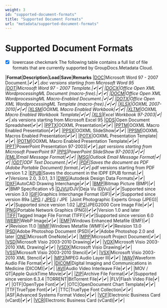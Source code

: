 ```yaml
---
weight: 3
id: "supported-document-formats"
title: "Supported Document Formats"
url: "metadata/supported-document-formats"
---
```






# Supported Document Formats #
- [x] lowercase checkmark
The following table contains a full list of file formats that are currently supported by GroupDocs.Metadata Cloud.

|**Format**|**Description**|**Load**|**Save**|**Remarks**
|[DOC](https://wiki.fileformat.com/word-processing/doc)|Microsoft Word 97 - 2007 Document.|&#10004;|&#10004;|*.doc versions starting from Microsoft Word 95
|[DOT](https://wiki.fileformat.com/word-processing/dot/)|Microsoft Word 97 - 2007 Template.|&#10004;|&#10004;| 
|[DOCX](https://wiki.fileformat.com/word-processing/docx/)|Office Open XML WordprocessingML Document (macro-free).|&#10004;|&#10004;| 
|[DOCM](https://wiki.fileformat.com/word-processing/docm/)|Office Open XML WordprocessingML Macro-Enabled Document.|&#10004;|&#10004;| 
|[DOTX](https://wiki.fileformat.com/word-processing/dotx/)|Office Open XML WordprocessingML Template (macro-free).|&#10004;|&#10004;| 
|[XLSX](https://wiki.fileformat.com/spreadsheet/xlsx/)|OOXML 2007-2010|&#10004;|&#10004;| 
|[XLSM](https://wiki.fileformat.com/spreadsheet/xlsm/)|OOXML Macro Enabled Workbook|&#10004;|&#10004;| 
|[XLTM](https://wiki.fileformat.com/spreadsheet/xltm/)|OOXML Macro Enabled Workbook Template|&#10004;|&#10004;| 
|[XLS](https://wiki.fileformat.com/spreadsheet/xls/)|Excel Workbook 97-2003|&#10004;|&#10004;|*.xls versions starting from Microsoft Excel 95
|[ODS](https://wiki.fileformat.com/spreadsheet/ods/)|Open Document Spreadsheet|&#10004;|&#10004;| 
|[PPTX](https://wiki.fileformat.com/presentation/pptx/)|OOXML Presentation|&#10004;|&#10004;| 
|[PPTM](https://wiki.fileformat.com/presentation/pptm/)|OOXML Macro Enabled Presentation|&#10004;|&#10004;| 
|[PPSX](https://wiki.fileformat.com/presentation/ppsx/)|OOXML SlideShow|&#10004;|&#10004;| 
|[PPSM](https://wiki.fileformat.com/presentation/ppsm/)|OOXML Macros Enabled Presentation|&#10004;|&#10004;| 
|[POTX](https://wiki.fileformat.com/presentation/potx/)|OOXML Presentation Template|&#10004;|&#10004;| 
|[POTM](https://wiki.fileformat.com/presentation/potm/)|OOXML Macro Enabled Presentation Template|&#10004;|&#10004;| 
|[PPT](https://wiki.fileformat.com/presentation/ppt/)|PowerPoint Presentation 97-2003|&#10004;|&#10004;|*.ppt versions starting from Microsoft PowerPoint 97
|[PPS](https://wiki.fileformat.com/presentation/pps/)|PowerPoint SlideShow 97-2003|&#10004;|&#10004;| 
|[EML](https://wiki.fileformat.com/email/eml/)|Email Message Format|&#10004;|&#10004;| 
|[MSG](https://wiki.fileformat.com/email/msg/)|Outlook Email Message Format|&#10004;|&#10004;| 
|[ODT](https://wiki.fileformat.com/word-processing/odt/)|ODF Text Document.|&#10004;|&#10004;| 
|[PDF](https://wiki.fileformat.com/view/pdf/)|Saves the document as PDF (Adobe Portable Document) format.|&#10004;|&#10004;|*.pdf versions starting from PDF version 1.2
|[EPUB](https://wiki.fileformat.com/ebook/epub/)|Saves the document in the IDPF EPUB format.|&#10004;|&#10004;|Versions 2.0, 3.0.1, 3.1
|[DWG](https://wiki.fileformat.com/cad/dwg/)|Autodesk Design Data Formats|&#10004;|&#10004;| 
|[DXF](https://wiki.fileformat.com/cad/dxf/)|AutoCAD Drawing Interchange|&#10004;|&#10004;| 
|[BMP](https://wiki.fileformat.com/image/bmp/)|Bitmap Picture (BMP)|&#10004;|&#10004;|BMP Specification v5
|[DJVU](https://wiki.fileformat.com/image/djvu/)/DJV|Deja Vu (DjVu)|&#10004;|&#10004;|Supported since version 3.0
|[GIF](https://wiki.fileformat.com/image/gif/)|Graphics Interchange Format (GIF)|&#10004;|&#10004;|Supported since version 89a
|[JPG](https://wiki.fileformat.com/image/jpeg) / [JPEG](https://wiki.fileformat.com/image/jpeg) / JPE  |Joint Photographic Experts Group (JPEG)|&#10004;|&#10004;|Supported since version 1.02
|[JP2](https://wiki.fileformat.com/image/jp2/)|JPEG2000 Core Image File|&#10004;|&#10004;| 
|[PNG](https://wiki.fileformat.com/image/png/)|Portable Network Graphics (PNG)|&#10004;|&#10004;|Version 1.0 and later 
|[TIFF](https://wiki.fileformat.com/image/tiff/)|Tagged Image File Format (TIFF)|&#10004;|&#10004;|Supported since version 6.0
|[WEBP](https://wiki.fileformat.com/image/webp/)|WebP Image|&#10004;|&#10004;| 
|[EMF](https://wiki.fileformat.com/image/emf/)|Windows Enhanced Metafile (EMF)|&#10004;|&#10004;|Revision 11.0
|[WMF](https://wiki.fileformat.com/image/wmf/)|Windows Metafile (WMF)|&#10004;|&#10004;|Revision 13.0
|[PSD](https://wiki.fileformat.com/image/psd/)|Adobe Photoshop Document (PSD)|&#10004;|&#10004;|Adobe Photoshop 2.0 and later
|[ONE](https://wiki.fileformat.com/note-taking/one/)|Microsoft OneNote|&#10004;|&#10004;| 
|[MPP](https://wiki.fileformat.com/project-management/mpp/)|Microsoft Project Document|&#10004;|&#10004;| 
|[VSD](https://wiki.fileformat.com/image/vsd/)|Microsoft Visio 2003-2010 Drawing|&#10004;|&#10004;| 
|[VDX](https://wiki.fileformat.com/image/vdx/)|Microsoft Visio 2003-2010 XML Drawing|&#10004;|&#10004;| 
|[VSDX](https://wiki.fileformat.com/image/vsdx/)|Microsoft Visio Drawing|&#10004;|&#10004;| 
|[VSS](https://wiki.fileformat.com/image/vss/)|Microsoft Visio 2003-2010 Stencil|&#10004;|&#10004;| 
|[VSX](https://wiki.fileformat.com/image/vsx/)|Microsoft Visio 2003-2010 XML Stencil|&#10004;|&#10004;| 
|[MP3](https://wiki.fileformat.com/audio/mp3/)|MPEG Audio Layer III|&#10004;|&#10004;| 
|[WAV](https://wiki.fileformat.com/audio/wav/)|Waveform Audio File Format|&#10004;|&#10004;| 
|[DICOM](https://wiki.fileformat.com/image/dcm/)|Digital Imaging and Communications in Medicine (DICOM)|&#10004;|&#10004;| 
|[AVI](https://wiki.fileformat.com/video/avi/)|Audio Video Interleave File|&#10004;|&#10004;| 
|MOV / QT|Apple QuickTime Movie|&#10004;|&#10004;| 
|[ZIP](https://wiki.fileformat.com/compression/zip/)|Archive File Format|&#10004;|&#10004;|Supported since version 6.3.4
|TORRENT|BitTorrent File|&#10004;|&#10004;| 
|FLV|Flash Video File|&#10004;|&#10004;| 
|OTF|OpenType Font|&#10004;|&#10004;| 
|OTC|OpenDocument Chart Template|&#10004;|&#10004;| 
|TTF|TrueType Font|&#10004;|&#10004;| 
|TTC|TrueType Font Collection|&#10004;|&#10004;| 
|ASF|Advanced Systems Format Video|&#10004;|&#10004;| 
|[VCF](https://wiki.fileformat.com/email/vcf/)|Electronic Business Card (vCard)|&#10004;|&#10004;| 
|[VCR](https://wiki.fileformat.com/email/vcf/)|Electronic Business Card (vCard)|&#10004;|&#10004;| 

 